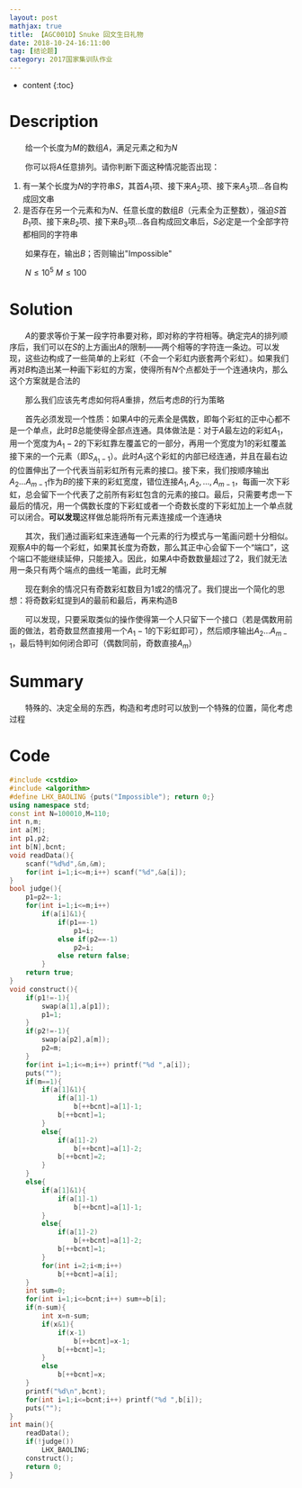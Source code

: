 ```yaml
---
layout: post
mathjax: true
title: 【AGC001D】Snuke 回文生日礼物
date: 2018-10-24-16:11:00
tag: [结论题]
category: 2017国家集训队作业
---
```

* content
{:toc}
# Description

　　给一个长度为$M$的数组$A$，满足元素之和为$N$

　　你可以将$A$任意排列。请你判断下面这种情况能否出现：

1. 有一某个长度为$N$的字符串$S$，其首$A_1$项、接下来$A_2$项、接下来$A_3$项...各自构成回文串
2. 是否存在另一个元素和为$N$、任意长度的数组$B$（元素全为正整数），强迫$S$首$B_1$项、接下来$B_2$项、接下来$B_3$项...各自构成回文串后，$S$必定是一个全部字符都相同的字符串

　　如果存在，输出$B$；否则输出"Impossible"

　　$N \le 10^5 \ M\le 100$



# Solution

　　$A$的要求等价于某一段字符串要对称，即对称的字符相等。确定完$A$的排列顺序后，我们可以在$S$的上方画出$A$的限制——两个相等的字符连一条边。可以发现，这些边构成了一些简单的上彩虹（不会一个彩虹内嵌套两个彩虹）。如果我们再对$B$构造出某一种画下彩虹的方案，使得所有$N$个点都处于一个连通块内，那么这个方案就是合法的

　　那么我们应该先考虑如何将$A$重排，然后考虑$B$的行为策略

　　首先必须发现一个性质：如果$A$中的元素全是偶数，即每个彩虹的正中心都不是一个单点，此时$B$总能使得全部点连通。具体做法是：对于$A$最左边的彩虹$A_1$，用一个宽度为$A_1-2$的下彩虹靠左覆盖它的一部分，再用一个宽度为1的彩虹覆盖接下来的一个元素（即$S_{A_1-1}$）。此时$A_1$这个彩虹的内部已经连通，并且在最右边的位置伸出了一个代表当前彩虹所有元素的接口。接下来，我们按顺序输出$A_2...A_{m-1}$作为$B$的接下来的彩虹宽度，错位连接$A_1,A_2,...,A_{m-1}$，每画一次下彩虹，总会留下一个代表了之前所有彩虹包含的元素的接口。最后，只需要考虑一下最后的情况，用一个偶数长度的下彩虹或者一个奇数长度的下彩虹加上一个单点就可以闭合。**可以发现**这样做总能将所有元素连接成一个连通块

　　其次，我们通过画彩虹来连通每一个元素的行为模式与一笔画问题十分相似。观察$A$中的每一个彩虹，如果其长度为奇数，那么其正中心会留下一个“端口”，这个端口不能继续延伸，只能接入。因此，如果$A$中奇数数量超过了2，我们就无法用一条只有两个端点的曲线一笔画，此时无解

　　现在剩余的情况只有奇数彩虹数目为1或2的情况了。我们提出一个简化的思想：将奇数彩虹提到$A$的最前和最后，再来构造B

　　可以发现，只要采取类似的操作使得第一个人只留下一个接口（若是偶数用前面的做法，若奇数显然直接用一个$A_1-1$的下彩虹即可），然后顺序输出$A_2\dots A_{m-1}$，最后特判如何闭合即可（偶数同前，奇数直接$A_m$）



# Summary

　　特殊的、决定全局的东西，构造和考虑时可以放到一个特殊的位置，简化考虑过程



# Code

```c++
#include <cstdio>
#include <algorithm>
#define LHX_BAOLING {puts("Impossible"); return 0;}
using namespace std;
const int N=100010,M=110;
int n,m;
int a[M];
int p1,p2;
int b[N],bcnt;
void readData(){
    scanf("%d%d",&n,&m);
    for(int i=1;i<=m;i++) scanf("%d",&a[i]);
}
bool judge(){
    p1=p2=-1;
    for(int i=1;i<=m;i++)
        if(a[i]&1){
            if(p1==-1)
                p1=i;
            else if(p2==-1)
                p2=i;
            else return false;
        }
    return true;
}
void construct(){
    if(p1!=-1){
        swap(a[1],a[p1]);
        p1=1;
    }
    if(p2!=-1){
        swap(a[p2],a[m]);
        p2=m;
    }
    for(int i=1;i<=m;i++) printf("%d ",a[i]);
    puts("");
    if(m==1){
        if(a[1]&1){
            if(a[1]-1)
                b[++bcnt]=a[1]-1;
            b[++bcnt]=1;
        }
        else{
            if(a[1]-2)
                b[++bcnt]=a[1]-2;
            b[++bcnt]=2;
        }
    }
    else{
        if(a[1]&1){
            if(a[1]-1)
                b[++bcnt]=a[1]-1;
        }
        else{
            if(a[1]-2)
                b[++bcnt]=a[1]-2;
            b[++bcnt]=1;
        }
        for(int i=2;i<m;i++)
            b[++bcnt]=a[i];
    }
    int sum=0;
    for(int i=1;i<=bcnt;i++) sum+=b[i];
    if(n-sum){
        int x=n-sum;
        if(x&1){
            if(x-1)
                b[++bcnt]=x-1;
            b[++bcnt]=1;
        }
        else
            b[++bcnt]=x;
    }
    printf("%d\n",bcnt);
    for(int i=1;i<=bcnt;i++) printf("%d ",b[i]);
    puts("");
}
int main(){
    readData();
    if(!judge())
        LHX_BAOLING;
    construct();
    return 0;
}
```

 